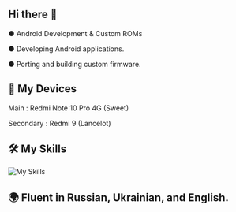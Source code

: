 ## Hi there 👋
● Android Development & Custom ROMs

● Developing Android applications.

● Porting and building custom firmware.

## 📱 My Devices
Main : Redmi Note 10 Pro 4G (Sweet)

Secondary : Redmi 9 (Lancelot)
## 🛠 My Skills
![My Skills](https://skillicons.dev/icons?i=rust,kotlin,java,c)
## 🌍 Fluent in Russian, Ukrainian, and English.
